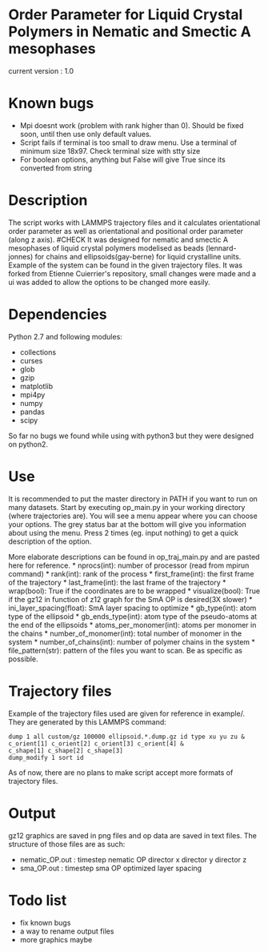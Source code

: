 # Order Parameter for Liquid Crystal Polymers in Nematic and Smectic A mesophases

current version : 1.0

# Known bugs
* Mpi doesnt work (problem with rank higher than 0). Should be fixed soon, until then use only default values.
* Script fails if terminal is too small to draw menu. Use a terminal of minimum size 18x97. Check terminal size with stty size
* For boolean options, anything but False will give True since its converted from string

# Description
The script works with LAMMPS trajectory files and it calculates orientational order parameter as well as orientational and positional order parameter (along z axis).
#CHECK
It was designed for nematic and smectic A mesophases of liquid crystal polymers modelised as beads (lennard-jonnes) for chains and ellipsoids(gay-berne) for liquid crystalline units. Example of the system can be found in the given trajectory files.
It was forked from Etienne Cuierrier's repository, small changes were made and a ui was added to allow the options to be changed more easily.

# Dependencies
Python 2.7 and following modules:
* collections
* curses
* glob
* gzip
* matplotlib
* mpi4py
* numpy
* pandas
* scipy

So far no bugs we found while using with python3 but they were designed on python2.

# Use
It is recommended to put the master directory in PATH if you want to run on many datasets.
Start by executing op_main.py in your working directory (where trajectories are). You will see a menu appear where you can choose your options. The grey status bar at the bottom will give you information about using the menu. Press <Enter> 2 times (eg. input nothing) to get a quick description of the option.

More elaborate descriptions can be found in op_traj_main.py and are pasted here for reference.
    * nprocs(int): number of processor (read from mpirun command)
    * rank(int): rank of the process
    * first_frame(int): the first frame of the trajectory
    * last_frame(int): the last frame of the trajectory
    * wrap(bool): True if the coordinates are to be wrapped
    * visualize(bool): True if the gz12 in function of z12 graph for the SmA OP is desired(3X slower)
    * ini_layer_spacing(float): SmA layer spacing to optimize
    * gb_type(int): atom type of the ellipsoid
    * gb_ends_type(int): atom type of the pseudo-atoms at the end of the ellipsoids
    * atoms_per_monomer(int): atoms per monomer in the chains
    * number_of_monomer(int): total number of monomer in the system
    * number_of_chains(int): number of polymer chains in the system
    * file_pattern(str): pattern of the files you want to scan. Be as specific as possible.

# Trajectory files
Example of the trajectory files used are given for reference in example/. They are generated by this LAMMPS command:
	
	dump 1 all custom/gz 100000 ellipsoid.*.dump.gz id type xu yu zu &
	c_orient[1] c_orient[2] c_orient[3] c_orient[4] &
	c_shape[1] c_shape[2] c_shape[3]
	dump_modify 1 sort id
As of now, there are no plans to make script accept more formats of trajectory files.

# Output
gz12 graphics are saved in png files and op data are saved in text files. The structure of those files are as such:
* nematic_OP.out :
	timestep	nematic OP	director x	director y	director z
* sma_OP.out :
	timestep	sma OP		optimized layer spacing

# Todo list
* fix known bugs
* a way to rename output files
* more graphics maybe
